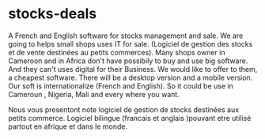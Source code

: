 # stocks-deals
A French and English software for stocks management and sale. We are going to helps small shops uses IT for sale.  (Logiciel de gestion des stocks et de vente destinées au petits commerces).
Many shops owner in Cameroon and in Africa don't have possibily to buy and use big software. And they can't uses digital for their Business. We would like to offer to them, a cheapest software. There will be a desktop version and a mobile version. Our soft is internationalize (French and English). So it could be use in Cameroun , Nigeria, Mali and every where you want.

Nous vous presentont note logiciel de gestion de stocks destinées aux petits commerce. Logiciel bilingue (francais et anglais )pouvant etre utilisé partout en afrique et dans le monde.
